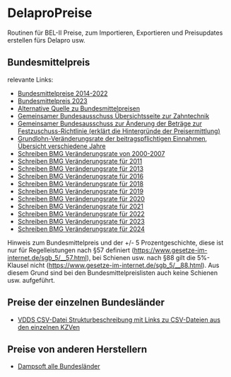 # DelaproPreise
Routinen für BEL-II Preise, zum Importieren, Exportieren und Preisupdates erstellen fürs Delapro usw.

## Bundesmittelpreis
relevante Links:
* [Bundesmittelpreise 2014-2022](https://www.gkv-spitzenverband.de/krankenversicherung/zahnaerztliche_versorgung/zahntechniker/zahntechniker.jsp)
* [Bundesmittelpreis 2023](https://www.zahnaerzte-wl.de/download/3d23f31e5744612155e826352/gkv_vdzi_preiserhoehungen_ab_januar_2023.pdf)
* [Alternative Quelle zu Bundesmittelpreisen](https://www.aok-gesundheitspartner.de/plus/zahnmedizin/zahntechnik/vertraege/index.html)
* [Gemeinsamer Bundesausschuss Übersichtsseite zur Zahntechnik](https://www.g-ba.de/beschluesse/zum-aufgabenbereich/45/)
* [Gemeinsamer Bundesausschuss zur Änderung der Beträge zur Festzuschuss-Richtlinie (erklärt die Hintergründe der Preisermittlung)](https://www.g-ba.de/downloads/40-268-5332/2018-09-28_FZ-RL%20Anpassung-Betraege_01-01-2019_TrG.pdf)
* [Grundlohn-Veränderungsrate der beitragspflichtigen Einnahmen, Übersicht verschiedene Jahre](https://www.gkv-spitzenverband.de/krankenversicherung/krankenhaeuser/budgetverhandlungen/gl_veraenderungsrate/gl_veraenderungsrate.jsp)
* [Schreiben BMG Veränderungsrate von 2000-2007](https://www.bundesgesundheitsministerium.de/fileadmin/Dateien/3_Downloads/Statistiken/GKV/Kennzahlen_Daten/Veraenderungsdaten-Para-71-Abs-3-SGB-V.pdf)
* [Schreiben BMG Veränderungsrate für 2011](https://www.bundesgesundheitsministerium.de/fileadmin/Dateien/3_Downloads/Statistiken/GKV/Kennzahlen_Daten/Bekanntmachung-GKV-13-09-2010.pdf)
* [Schreiben BMG Veränderungsrate für 2013](https://www.bundesanzeiger.de/pub/publication/NTkuQ5X6wMzb1sbF9Wb/content/NTkuQ5X6wMzb1sbF9Wb/BAnz%20AT%2014.09.2012%20B1.pdf?inline)
* [Schreiben BMG Veränderungsrate für 2016](https://www.bundesanzeiger.de/pub/publication/Xwd7xvUUK8yaJ9J2LCW/content/Xwd7xvUUK8yaJ9J2LCW/BAnz%20AT%2011.09.2015%20B2.pdf?inline)
* [Schreiben BMG Veränderungsrate für 2018](https://www.bundesanzeiger.de/pub/publication/FochQ3vovMaKDGqCiRA/content/FochQ3vovMaKDGqCiRA/BAnz%20AT%2015.09.2017%20B1.pdf?inline)
* [Schreiben BMG Veränderungsrate für 2019](https://www.gkv-spitzenverband.de/media/dokumente/krankenversicherung_1/krankenhaeuser/budgetverhandlungen/gl_veraenderungsrate/KH_GL_Veraenderungsrate_2019.pdf)
* [Schreiben BMG Veränderungsrate für 2020](https://www.bundesgesundheitsministerium.de/fileadmin/Dateien/3_Downloads/Statistiken/GKV/Kennzahlen_Daten/19Sep13_Bekanntmachung_Internet_2019.pdf)
* [Schreiben BMG Veränderungsrate für 2021](https://www.bundesanzeiger.de/pub/publication/KCtDrcOMahVUZKeWLnk/content/KCtDrcOMahVUZKeWLnk/BAnz%20AT%2011.09.2020%20B2.pdf?inline)
* [Schreiben BMG Veränderungsrate für 2022](https://www.bundesanzeiger.de/pub/publication/gOL0qJyaska4by9NFJi/content/gOL0qJyaska4by9NFJi/BAnz%20AT%2010.09.2021%20B2.pdf?inline)
* [Schreiben BMG Veränderungsrate für 2023](https://www.bundesanzeiger.de/pub/publication/bxPTMExTJfsRp5Xekuz/content/bxPTMExTJfsRp5Xekuz/BAnz%20AT%2009.09.2022%20B2.pdf?inline)
* [Schreiben BMG Veränderungsrate für 2024](https://www.bundesanzeiger.de/pub/publication/XyRYyeyeELIFubt7MQ9/content/XyRYyeyeELIFubt7MQ9/BAnz%20AT%2015.09.2023%20B3.pdf?inline)

Hinweis zum Bundesmittelpreis und der +/- 5 Prozentgeschichte, diese ist nur für Regelleistungen nach §57 definiert (https://www.gesetze-im-internet.de/sgb_5/__57.html), bei Schienen usw. nach §88 gilt die 5%-Klausel nicht (https://www.gesetze-im-internet.de/sgb_5/__88.html). Aus diesem Grund sind bei den Bundesmittelpreislisten auch keine Schienen usw. aufgeführt.

## Preise der einzelnen Bundesländer

* [VDDS CSV-Datei Strukturbeschreibung mit Links zu CSV-Dateien aus den einzelnen KZVen](https://www.vdds.de/schnittstellen/labor-preise/)

## Preise von anderen Herstellern

* [Dampsoft alle Bundesländer](https://www.dampsoft.de/service/laborpreise/)

